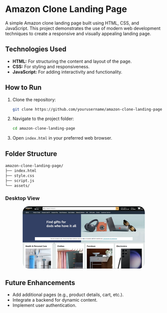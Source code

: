 # Amazon Clone Landing Page

A simple Amazon clone landing page built using HTML, CSS, and JavaScript. This project demonstrates the use of modern web development techniques to create a responsive and visually appealing landing page.

## Technologies Used

- **HTML:** For structuring the content and layout of the page.
- **CSS:** For styling and responsiveness.
- **JavaScript:** For adding interactivity and functionality.

## How to Run

1. Clone the repository:
   ```bash
   git clone https://github.com/yourusername/amazon-clone-landing-page.git
   ```
2. Navigate to the project folder:
   ```bash
   cd amazon-clone-landing-page
   ```
3. Open `index.html` in your preferred web browser.

## Folder Structure

```
amazon-clone-landing-page/
├── index.html
├── style.css
├── script.js
└── assets/
```

### Desktop View

<p align="center">
<img src="assets/amazon_md.png" height="200px" style="border-radius:20px;">
</p>

## Future Enhancements

- Add additional pages (e.g., product details, cart, etc.).
- Integrate a backend for dynamic content.
- Implement user authentication.
